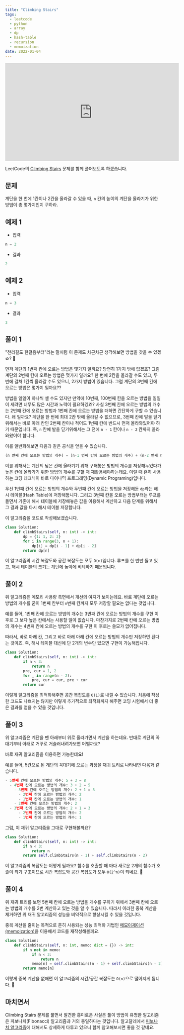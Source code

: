 ```yaml
---
title: "Climbing Stairs"
tags:
  - leetcode
  - python
  - array
  - dp
  - hash-table
  - recursion
  - memoization
date: 2022-01-04
---
```


<iframe width="560" height="315" src="https://www.youtube.com/embed/VTjekgLvsuA" title="YouTube video player" frameborder="0" allow="accelerometer; autoplay; clipboard-write; encrypted-media; gyroscope; picture-in-picture" allowfullscreen></iframe>

LeetCode의 [Climbing Stairs](https://leetcode.com/problems/climbing-stairs) 문제를 함께 풀어보도록 하겠습니다.

## 문제

계단을 한 번에 1칸이나 2칸을 올라갈 수 있을 때, `n` 칸의 높이의 계단을 올라기가 위한 방법이 총 몇가지인지 구하라.

## 예제 1

- 입력

```py
n = 2
```

- 결과

```py
2
```

## 예제 2

- 입력

```py
n = 3
```

- 결과

```py
3
```

## 풀이 1

"천리길도 한걸음부터"라는 말처럼 이 문제도 차근차근 생각해보면 방법을 찾을 수 있겠죠? 🙂

먼저 계단의 1번째 칸에 오르는 방법은 몇가지 일까요? 당연히 1가지 밖에 없겠죠?
그럼 계단의 2번째 칸에 오르는 방법은 몇가지 일까요? 한 번에 2칸을 올라갈 수도 있고, 두 번에 걸쳐 1칸씩 올라갈 수도 있으니, 2가지 방법이 있습니다.
그럼 계단의 3번째 칸에 오르는 방법은 몇가지 일까요??

방법을 일일이 하나씩 셀 수도 있지만 만약에 10번째, 100번째 칸을 오르는 방법을 일일이 세려면 너무도 많은 시간과 노력이 필요하겠죠?
사실 3번째 칸에 오르는 방법의 개수는 2번째 칸에 오르는 방법과 1번째 칸에 오르는 방법을 더하면 간단하게 구할 수 있습니다.
왜 일까요? 계단을 한 번에 최대 2칸 밖에 올라갈 수 없으므로, 3번째 칸에 발을 딛기 위해서는 바로 아래 칸인 2번째 칸이나 적어도 1번째 칸에 반드시 먼저 올라와있어야 하기 때문입니다.
즉, `n` 칸에 발을 딛기위해서는 그 전에 `n - 1` 칸이나 `n - 2` 칸까지 올라와왔어야 합니다.

이를 일반화해보면 다음과 같은 공식을 얻을 수 있습니다.

```py
(n 번째 칸에 오르는 방법의 개수) = (n-1 번째 칸에 오르는 방법의 개수) + (n-2 번째 칸에 오르는 방법의 개수)
```

이를 위해서는 계단의 낮은 칸에 올라기기 위해 구해놓은 방법의 개수를 저장해두었다가 높은 칸에 올라가기 위한 방법의 개수를 구할 때 재활용해야하는데요.
이럴 때 흔히 사용하는 코딩 테크닉이 바로 다이나믹 프로그래밍(Dynamic Programing)입니다.

우선 1번째 칸에 오르는 방법의 개수와 두번째 칸에 오르는 방법을 저장해둔 `dp`라는 해시 테이블(Hash Table)에 저장해둡니다.
그리고 3번째 칸을 오르는 방법부터는 루프를 돌면서 기존에 해시 테이블에 저장해놓은 값을 이용해서 계산하고 다음 단계를 위해서 그 결과 값을 다시 해시 테이블 저장합니다.

이 알고리즘을 코드로 작성해보겠습니다.

```py
class Solution:
    def climbStairs(self, n: int) -> int:
        dp = {1: 1, 2: 2}
        for i in range(3, n + 1):
            dp[i] = dp[i - 1] + dp[i - 2]
        return dp[n]
```

이 알고리즘의 시간 복잡도와 공간 복잡도는 모두 `O(n)`입니다.
루프를 한 번만 돌고 있고, 해시 테이블의 크기는 계단에 높이에 비례하기 때문입니다.

## 풀이 2

위 알고리즘은 메모리 사용량 측면에서 개선의 여지가 보이는데요.
바로 계단에 오르는 방법의 개수를 굳이 1번째 칸부터 `n`번째 칸까지 모두 저장할 필요는 없다는 것입니다.

예를 들어, 1번째 칸에 오르는 방법의 개수는 3번째 칸에 오르는 방법의 개수를 구한 이 후로 그 보다 높은 칸에서는 사용할 일이 없습니다.
마찬가지로 2번째 칸에 오르는 방법의 개수는 4번째 칸에 오르는 방법의 개수를 구한 이 후로는 쓸모가 없어집니다.

따라서, 바로 아래 칸, 그리고 바로 아래 아래 칸에 오르는 방법의 개수만 저장하면 된다는 것이죠.
즉, 해시 테이블 대신에 단 2개의 변수만 있으면 구현이 가능해집니다.

```py
class Solution:
    def climbStairs(self, n: int) -> int:
        if n < 3:
            return n
        pre, cur = 1, 2
        for _ in range(n - 2):
            pre, cur = cur, pre + cur
        return cur
```

이렇게 알고리즘을 최적화해주면 공간 복잡도를 `O(1)`로 내릴 수 있습니다.
처음에 작성한 코드도 나쁘지는 않지만 이렇게 추가적으로 최적화까지 해주면 코딩 시험에서 더 좋은 결과를 얻을 수 있을 것입니다.

## 풀이 3

위 알고리즘은 계단을 맨 아래부터 위로 올라가면서 계산을 하는데요.
반대로 계단의 꼭대기부터 아래로 거꾸로 거슬러내려가보면 어떨까요?

바로 재귀 알고리즘을 이용하면 가능한데요!

예를 들어, 5칸으로 된 계단의 꼭대기에 오르는 과정을 재귀 트리로 나타내면 다음과 같습니다.

```py
- 5번째 칸에 오르는 방법의 개수: 5 + 3 = 8
  - 4번째 칸에 오르는 방법의 개수: 3 + 2 = 5
    - 3번째 칸에 오르는 방법의 개수: 2 + 1 = 3
      - 2번째 칸에 오르는 방법의 개수: 2
      - 1번째 칸에 오르는 방법의 개수: 1
    - 2번째 칸에 오르는 방법의 개수: 2
  - 3번째 칸에 오르는 방법의 개수: 2 + 1 = 3
      - 2번째 칸에 오르는 방법의 개수: 2
      - 1번째 칸에 오르는 방법의 개수: 1
```

그럼, 이 재귀 알고리즘을 그대로 구현해볼까요?

```py
class Solution:
    def climbStairs(self, n: int) -> int:
        if n < 3:
            return n
        return self.climbStairs(n - 1) + self.climbStairs(n - 2)
```

이 알고리즘의 복잡도는 어떻게 될까요?
함수를 호출할 때 마다 새로운 2개의 함수가 호출이 되기 구조이므로 시간 복잡도와 공간 복잡도가 모두 `O(2^n)`이 되네요. 🙈

## 풀이 4

위 재귀 트리를 보면 5번째 칸에 오르는 방법을 개수를 구하기 위해서 3번째 칸에 오르는 방법의 개수를 2번 계산하고 있는 것을 알 수 있습니다.
따라서 이러한 중복 계산을 제거하면 위 재귀 알고리즘의 성능을 비약적으로 향상시킬 수 있을 것입니다.

중복 계산을 줄이는 목적으로 흔히 사용되는 성능 최적화 기법인 [메모이제이션(memoization)](/algorithms/memoization/)을 이용해서 코드를 재작성해볼께요.

```py
class Solution:
    def climbStairs(self, n: int, memo: dict = {}) -> int:
        if n not in memo:
            if n < 3:
                return n
            memo[n] = self.climbStairs(n - 1) + self.climbStairs(n - 2)
        return memo[n]
```

이렇게 중복 계산을 없애면 이 알고리즘의 시간/공간 복잡도는 `O(n)`으로 떨어지게 됩니다. 🙊

## 마치면서

Climbing Stairs 문제를 풀면서 발견한 흥미로운 사실은 풀이 방법이 유명한 알고리즘은 피보나치(Fibonacci) 알고리즘과 거의 동일하다는 것입니다.
알고달레에서 [피보나치 알고리즘](/algorithms/fibonacci)에 대해서도 상세하게 다루고 있으니 함께 참고해보시면 좋을 것 같네요.
